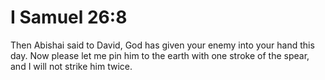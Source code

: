 # I Samuel 26:8

Then Abishai said to David, God has given your enemy into your hand this day. Now please let me pin him to the earth with one stroke of the spear, and I will not strike him twice.
